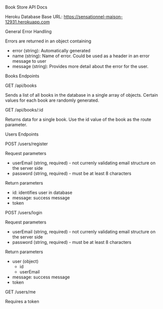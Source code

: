 Book Store API Docs

Heroku Database Base URL: https://sensationnel-maison-12931.herokuapp.com

General Error Handling

Errors are returned in an object containing
- error (string): Automatically generated
- name (string): Name of error. Could be used as a header in an error message to user
- message (string): Provides more detail about the error for the user.

Books Endpoints

GET /api/books

Sends a list of all books in the database in a single array of objects. Certain values for each book are randomly generated.

GET /api/books/:id

Returns data for a single book. Use the id value of the book as the route parameter.

Users Endpoints

POST /users/register

Request parameters
- userEmail (string, required) - not currenly validating email structure on the server side
- password (string, required) - must be at least 8 characters

Return parameters
- id: identifies user in database
- message: success message
- token

POST /users/login

Request parameters
- userEmail (string, required) - not currenly validating email structure on the server side
- password (string, required) - must be at least 8 characters

Return parameters
- user (object)
  - id
  - userEmail
- message: success message
- token

GET /users/me

Requires a token 
